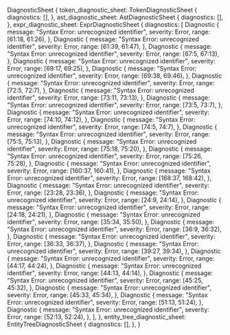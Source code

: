 DiagnosticSheet {
    token_diagnostic_sheet: TokenDiagnosticSheet {
        diagnostics: [],
    },
    ast_diagnostic_sheet: AstDiagnosticSheet {
        diagnostics: [],
    },
    expr_diagnostic_sheet: ExprDiagnosticSheet {
        diagnostics: [
            Diagnostic {
                message: "Syntax Error: unrecognized identifier",
                severity: Error,
                range: [61:18, 61:26),
            },
            Diagnostic {
                message: "Syntax Error: unrecognized identifier",
                severity: Error,
                range: [61:39, 61:47),
            },
            Diagnostic {
                message: "Syntax Error: unrecognized identifier",
                severity: Error,
                range: [67:5, 67:13),
            },
            Diagnostic {
                message: "Syntax Error: unrecognized identifier",
                severity: Error,
                range: [69:17, 69:25),
            },
            Diagnostic {
                message: "Syntax Error: unrecognized identifier",
                severity: Error,
                range: [69:38, 69:46),
            },
            Diagnostic {
                message: "Syntax Error: unrecognized identifier",
                severity: Error,
                range: [72:5, 72:7),
            },
            Diagnostic {
                message: "Syntax Error: unrecognized identifier",
                severity: Error,
                range: [73:11, 73:13),
            },
            Diagnostic {
                message: "Syntax Error: unrecognized identifier",
                severity: Error,
                range: [73:5, 73:7),
            },
            Diagnostic {
                message: "Syntax Error: unrecognized identifier",
                severity: Error,
                range: [74:10, 74:12),
            },
            Diagnostic {
                message: "Syntax Error: unrecognized identifier",
                severity: Error,
                range: [74:5, 74:7),
            },
            Diagnostic {
                message: "Syntax Error: unrecognized identifier",
                severity: Error,
                range: [75:5, 75:13),
            },
            Diagnostic {
                message: "Syntax Error: unrecognized identifier",
                severity: Error,
                range: [75:18, 75:20),
            },
            Diagnostic {
                message: "Syntax Error: unrecognized identifier",
                severity: Error,
                range: [75:26, 75:28),
            },
            Diagnostic {
                message: "Syntax Error: unrecognized identifier",
                severity: Error,
                range: [160:37, 160:41),
            },
            Diagnostic {
                message: "Syntax Error: unrecognized identifier",
                severity: Error,
                range: [168:37, 168:42),
            },
            Diagnostic {
                message: "Syntax Error: unrecognized identifier",
                severity: Error,
                range: [23:28, 23:36),
            },
            Diagnostic {
                message: "Syntax Error: unrecognized identifier",
                severity: Error,
                range: [24:9, 24:14),
            },
            Diagnostic {
                message: "Syntax Error: unrecognized identifier",
                severity: Error,
                range: [24:18, 24:21),
            },
            Diagnostic {
                message: "Syntax Error: unrecognized identifier",
                severity: Error,
                range: [35:34, 35:50),
            },
            Diagnostic {
                message: "Syntax Error: unrecognized identifier",
                severity: Error,
                range: [36:9, 36:32),
            },
            Diagnostic {
                message: "Syntax Error: unrecognized identifier",
                severity: Error,
                range: [36:33, 36:37),
            },
            Diagnostic {
                message: "Syntax Error: unrecognized identifier",
                severity: Error,
                range: [39:27, 39:34),
            },
            Diagnostic {
                message: "Syntax Error: unrecognized identifier",
                severity: Error,
                range: [44:17, 44:24),
            },
            Diagnostic {
                message: "Syntax Error: unrecognized identifier",
                severity: Error,
                range: [44:13, 44:14),
            },
            Diagnostic {
                message: "Syntax Error: unrecognized identifier",
                severity: Error,
                range: [45:25, 45:32),
            },
            Diagnostic {
                message: "Syntax Error: unrecognized identifier",
                severity: Error,
                range: [45:33, 45:34),
            },
            Diagnostic {
                message: "Syntax Error: unrecognized identifier",
                severity: Error,
                range: [51:13, 51:24),
            },
            Diagnostic {
                message: "Syntax Error: unrecognized identifier",
                severity: Error,
                range: [52:13, 52:24),
            },
        ],
    },
    entity_tree_diagnostic_sheet: EntityTreeDiagnosticSheet {
        diagnostics: [],
    },
}